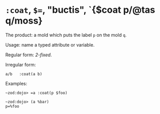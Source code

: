 # `:coat`, `$=`, "buctis", `{$coat p/@tas q/moss}

The product: a mold which puts the label `p` on the mold `q`.

Usage: name a typed attribute or variable.

Regular form: *2-fixed*.

Irregular form:
```
a/b   :coat(a b)
```

Examples: 

```
~zod:dojo> =a :coat(p $foo)

~zod:dojo> (a %bar)
p=%foo
```

